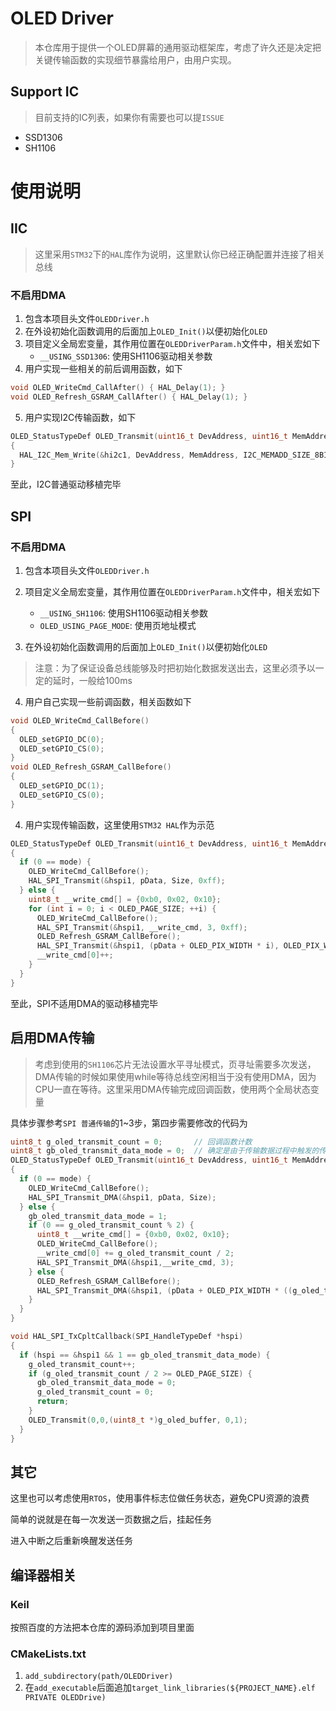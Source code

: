 # OLED Driver

> 本仓库用于提供一个OLED屏幕的通用驱动框架库，考虑了许久还是决定把关键传输函数的实现细节暴露给用户，由用户实现。

## Support IC

> 目前支持的IC列表，如果你有需要也可以提`ISSUE`

* SSD1306
* SH1106

# 使用说明

## IIC

> 这里采用`STM32`下的`HAL`库作为说明，这里默认你已经正确配置并连接了相关总线

### 不启用DMA

1. 包含本项目头文件`OLEDDriver.h`
2. 在外设初始化函数调用的后面加上`OLED_Init()`以便初始化`OLED`
3. 项目定义全局宏变量，其作用位置在`OLEDDriverParam.h`文件中，相关宏如下
   * `__USING_SSD1306`: 使用SH1106驱动相关参数
4. 用户实现一些相关的前后调用函数，如下

```c
void OLED_WriteCmd_CallAfter() { HAL_Delay(1); }
void OLED_Refresh_GSRAM_CallAfter() { HAL_Delay(1); }
```

5. 用户实现I2C传输函数，如下

```c
OLED_StatusTypeDef OLED_Transmit(uint16_t DevAddress, uint16_t MemAddress, uint8_t *pData, uint16_t Size, uint8_t mode)
{
  HAL_I2C_Mem_Write(&hi2c1, DevAddress, MemAddress, I2C_MEMADD_SIZE_8BIT, pData, Size, 0xff);
}
```



至此，I2C普通驱动移植完毕

## SPI

### 不启用DMA

1. 包含本项目头文件`OLEDDriver.h`
2. 项目定义全局宏变量，其作用位置在`OLEDDriverParam.h`文件中，相关宏如下
   * `__USING_SH1106`: 使用SH1106驱动相关参数
   * `OLED_USING_PAGE_MODE`: 使用页地址模式

3. 在外设初始化函数调用的后面加上`OLED_Init()`以便初始化`OLED`

> 注意：为了保证设备总线能够及时把初始化数据发送出去，这里必须予以一定的延时，一般给100ms

4. 用户自己实现一些前调函数，相关函数如下

```C
void OLED_WriteCmd_CallBefore()
{
  OLED_setGPIO_DC(0);
  OLED_setGPIO_CS(0);
}
void OLED_Refresh_GSRAM_CallBefore()
{
  OLED_setGPIO_DC(1);
  OLED_setGPIO_CS(0);
}
```

4. 用户实现传输函数，这里使用`STM32 HAL`作为示范

```c
OLED_StatusTypeDef OLED_Transmit(uint16_t DevAddress, uint16_t MemAddress, uint8_t *pData, uint16_t Size, uint8_t mode)
{
  if (0 == mode) {
    OLED_WriteCmd_CallBefore();
    HAL_SPI_Transmit(&hspi1, pData, Size, 0xff);
  } else {
    uint8_t __write_cmd[] = {0xb0, 0x02, 0x10};
    for (int i = 0; i < OLED_PAGE_SIZE; ++i) {
      OLED_WriteCmd_CallBefore();
      HAL_SPI_Transmit(&hspi1, __write_cmd, 3, 0xff);
      OLED_Refresh_GSRAM_CallBefore();
      HAL_SPI_Transmit(&hspi1, (pData + OLED_PIX_WIDTH * i), OLED_PIX_WIDTH, 0xff);
      __write_cmd[0]++;
    }
  }
}
```

至此，SPI不适用DMA的驱动移植完毕

## 启用DMA传输

> 考虑到使用的`SH1106`芯片无法设置水平寻址模式，页寻址需要多次发送，DMA传输的时候如果使用while等待总线空闲相当于没有使用DMA，因为CPU一直在等待。这里采用DMA传输完成回调函数，使用两个全局状态变量

具体步骤参考`SPI 普通传输`的1~3步，第四步需要修改的代码为

```c
uint8_t g_oled_transmit_count = 0;       // 回调函数计数
uint8_t gb_oled_transmit_data_mode = 0;  // 确定是由于传输数据过程中触发的传输完成中断
OLED_StatusTypeDef OLED_Transmit(uint16_t DevAddress, uint16_t MemAddress, uint8_t *pData, uint16_t Size, uint8_t mode)
{
  if (0 == mode) {
    OLED_WriteCmd_CallBefore();
    HAL_SPI_Transmit_DMA(&hspi1, pData, Size);
  } else {
    gb_oled_transmit_data_mode = 1;
    if (0 == g_oled_transmit_count % 2) {
      uint8_t __write_cmd[] = {0xb0, 0x02, 0x10};
      OLED_WriteCmd_CallBefore();
      __write_cmd[0] += g_oled_transmit_count / 2;
      HAL_SPI_Transmit_DMA(&hspi1,__write_cmd, 3);
    } else {
      OLED_Refresh_GSRAM_CallBefore();
      HAL_SPI_Transmit_DMA(&hspi1, (pData + OLED_PIX_WIDTH * ((g_oled_transmit_count - 1) / 2)), OLED_PIX_WIDTH);
    }
  }
}

void HAL_SPI_TxCpltCallback(SPI_HandleTypeDef *hspi)
{
  if (hspi == &hspi1 && 1 == gb_oled_transmit_data_mode) {
    g_oled_transmit_count++;
    if (g_oled_transmit_count / 2 >= OLED_PAGE_SIZE) {
      gb_oled_transmit_data_mode = 0;
      g_oled_transmit_count = 0;
      return;
    }
    OLED_Transmit(0,0,(uint8_t *)g_oled_buffer, 0,1);
  }
}
```

## 其它

这里也可以考虑使用`RTOS`，使用事件标志位做任务状态，避免CPU资源的浪费

简单的说就是在每一次发送一页数据之后，挂起任务

进入中断之后重新唤醒发送任务

## 编译器相关

### Keil

按照百度的方法把本仓库的源码添加到项目里面

### CMakeLists.txt

1. `add_subdirectory(path/OLEDDriver)`
2. 在`add_executable`后面追加`target_link_libraries(${PROJECT_NAME}.elf PRIVATE OLEDDrive)`